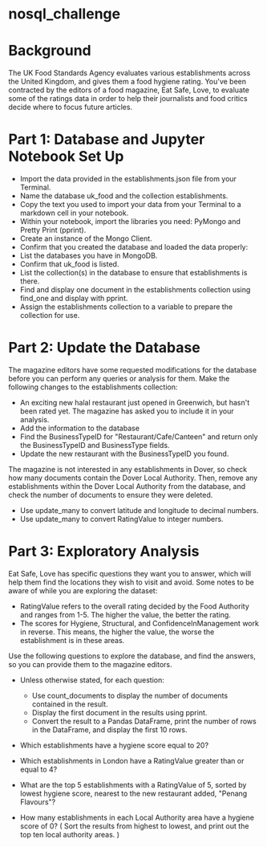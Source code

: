 # nosql_challenge

# Background
The UK Food Standards Agency evaluates various establishments across the United Kingdom, and gives them a food hygiene rating. You've been contracted by the editors of a food magazine, Eat Safe, Love, to evaluate some of the ratings data in order to help their journalists and food critics decide where to focus future articles.

# Part 1: Database and Jupyter Notebook Set Up
- Import the data provided in the establishments.json file from your Terminal.
- Name the database uk_food and the collection establishments.
- Copy the text you used to import your data from your Terminal to a markdown cell in your notebook.
- Within your notebook, import the libraries you need: PyMongo and Pretty Print (pprint).
- Create an instance of the Mongo Client.
- Confirm that you created the database and loaded the data properly:
- List the databases you have in MongoDB.
- Confirm that uk_food is listed.
- List the collection(s) in the database to ensure that establishments is there.
- Find and display one document in the establishments collection using find_one and display with pprint.
- Assign the establishments collection to a variable to prepare the collection for use.

# Part 2: Update the Database
The magazine editors have some requested modifications for the database before you can perform any queries or analysis for them.
Make the following changes to the establishments collection:
- An exciting new halal restaurant just opened in Greenwich, but hasn't been rated yet. The magazine has asked you to include it in your analysis.
- Add the information to the database
- Find the BusinessTypeID for "Restaurant/Cafe/Canteen" and return only the BusinessTypeID and BusinessType fields.
- Update the new restaurant with the BusinessTypeID you found.

The magazine is not interested in any establishments in Dover, so check how many documents contain the Dover Local Authority.
Then, remove any establishments within the Dover Local Authority from the database, and check the number of documents to ensure they were deleted.

- Use update_many to convert latitude and longitude to decimal numbers.
- Use update_many to convert RatingValue to integer numbers.

# Part 3: Exploratory Analysis
Eat Safe, Love has specific questions they want you to answer, which will help them find the locations they wish to visit and avoid.
Some notes to be aware of while you are exploring the dataset:
  - RatingValue refers to the overall rating decided by the Food Authority and ranges from 1-5. The higher the value, the better the rating.
  - The scores for Hygiene, Structural, and ConfidenceInManagement work in reverse. This means, the higher the value, the worse the establishment is in these areas.

Use the following questions to explore the database, and find the answers, so you can provide them to the magazine editors.

  - Unless otherwise stated, for each question:
    - Use count_documents to display the number of documents contained in the result.
    - Display the first document in the results using pprint.
    - Convert the result to a Pandas DataFrame, print the number of rows in the DataFrame, and display the first 10 rows.

  - Which establishments have a hygiene score equal to 20?
  - Which establishments in London have a RatingValue greater than or equal to 4?
  - What are the top 5 establishments with a RatingValue of 5, sorted by lowest hygiene score, nearest to the new restaurant added, "Penang Flavours"?
  - How many establishments in each Local Authority area have a hygiene score of 0? ( Sort the results from highest to lowest, and print out the top ten local authority areas. )
